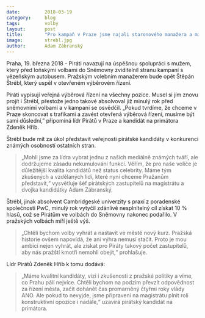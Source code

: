 ```yaml
---
date:         2018-03-19
category:     blog
tags:         volby
layout:       post
title:        "Pro kampaň v Praze jsme najali staronového manažera a míříme vysoko" 
image:        strebl.jpg
author:       Adam Zábranský
---
```


Praha, 19. března 2018 - Piráti navazují na úspěšnou spolupráci s mužem, který před loňskými volbami do Sněmovny zviditelnil stranu kampaní s vězeňským autobusem. Pražským volebním manažerem bude opět Štěpán Štrébl, který uspěl v otevřeném výběrovém řízení.

Piráti vypisují veřejná výběrová řízení na všechny pozice. Musel si jím znovu projít i Štrébl, přestože jedno takové absolvoval již minulý rok před sněmovními volbami a v kampani se osvědčil. „Pokud tvrdíme, že chceme v Praze skoncovat s trafikami a zavést otevřená výběrová řízení, musíme být sami důslední,” připomíná lídr Pirátů v Praze a kandidát na primátora Zdeněk Hřib.

Štrébl bude mít za úkol představit veřejnosti pirátské kandidáty v konkurenci známých osobností ostatních stran. 

> „Mohli jsme za lídra vybrat jednu z našich mediálně známých tváří, ale dodržujeme zásadu nekumulování funkcí. Věřím, že pro naše voliče je důležitější kvalita kandidátů než status celebrity. Máme tým zkušených a vzdělaných lidí, které nyní chceme Pražanům představit,“ vysvětluje šéf pirátských zastupitelů na magistrátu a dvojka kandidátky Adam Zábranský.

Štrébl, jinak absolvent Cambridgeské univerzity s praxí z poradenské společnosti PwC, minulý rok vytyčil zdánlivě nesplnitelný cíl získat 10 % hlasů, což se Pirátům ve volbách do Sněmovny nakonec podařilo. V pražských volbách míří ještě výš. 

> „Chtěli bychom volby vyhrát a nastavit ve městě nový kurz. Pražská historie ovšem napovídá, že ani výhra nemusí stačit. Proto je mou ambicí nejen vyhrát, ale získat pro Piráty takový počet zastupitelů, aby nás pražští kmotři nemohli obejít,“ prohlašuje.

Lídr Pirátů Zdeněk Hřib k tomu dodává: 

> „Máme kvalitní kandidáty, vizi i zkušenosti z pražské politiky a víme, co Prahu pálí nejvíce. Chtěli bychom na podzim převzít odpovědnost za řízení města, začít dohánět čas promarněný čtyřmi roky vlády ANO. Ale pokud to nevyjde, jsme připraveni na magistrátu plnit roli konstruktivní opozice i nadále,“ uzavírá pirátský kandidát na primátora.

